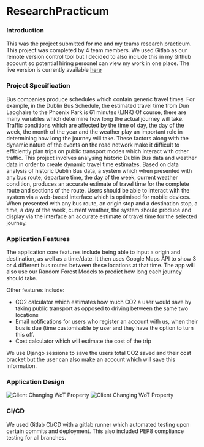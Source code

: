 # ResearchPracticum

### Introduction
This was the project submitted for me and my teams research practicum. This project was completed by 4 team members. We used Gitlab as our remote version control tool but I decided to also include this in my Github account so potential hiring personel can view my work in one place. The live version is currently available [here](https://www.transporttelepathy.online/)


### Project Specification
Bus companies produce schedules which contain generic travel times. For example, in the Dublin Bus
Schedule, the estimated travel time from Dun Laoghaire to the Phoenix Park is 61 minutes (LINK) Of
course, there are many variables which determine how long the actual journey will take. Traffic
conditions which are affected by the time of day, the day of the week, the month of the year and the
weather play an important role in determining how long the journey will take. These factors along with
the dynamic nature of the events on the road network make it difficult to efficiently plan trips on public
transport modes which interact with other traffic.
This project involves analysing historic Dublin Bus data and weather data in order to create dynamic
travel time estimates. Based on data analysis of historic Dublin Bus data, a system which when
presented with any bus route, departure time, the day of the week, current weather condition,
produces an accurate estimate of travel time for the complete route and sections of the route.
Users should be able to interact with the system via a web-based interface which is optimised for
mobile devices. When presented with any bus route, an origin stop and a destination stop, a time, a
day of the week, current weather, the system should produce and display via the interface an accurate
estimate of travel time for the selected journey.

### Application Features

The application core features include being able to input a origin and destination, as well as a time/date. It then uses Google Maps API to show 3 or 4 different bus routes between these locations at that time. The app will also use our Random Forest Models to predict how long each journey should take.

Other features include:

- CO2 calculator which estimates how much CO2 a user would save by taking public transport as opposed to driving between the same two locations
- Email notifications for users who register an account with us, when their bus is due (time customisable by user and they have the option to turn this off.
- Cost calculator which will estimate the cost of the trip

We use Django sessions to save the users total CO2 saved and their cost bracket but the user can also make an account which will save this information.

### Application Design

![Client Changing WoT Property](desktop.gif "Client Changing WoT Property")
![Client Changing WoT Property](mobile.gif "Client Changing WoT Property")

### CI/CD
We used Gitlab CI/CD with a gitlab runner which automated testing upon certain commits and deployment. This also included PEP8 compliance testing for all branches. 


